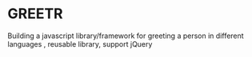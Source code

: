 # GREETR
Building a javascript library/framework for greeting a person in different languages , reusable library, support jQuery
